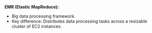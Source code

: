**EMR (Elastic MapReduce):**

*   Big data processing framework.
*   Key difference: Distributes data processing tasks across a resizable cluster of EC2 instances.